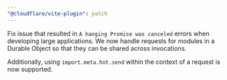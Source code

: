 ```yaml
---
"@cloudflare/vite-plugin": patch
---
```


Fix issue that resulted in `A hanging Promise was canceled` errors when developing large applications.
We now handle requests for modules in a Durable Object so that they can be shared across invocations.

Additionally, using `import.meta.hot.send` within the context of a request is now supported.
